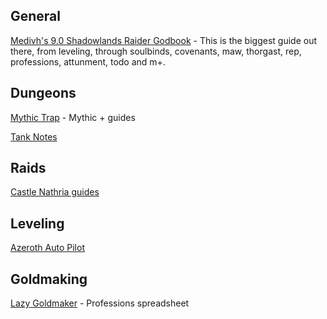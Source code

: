## General
[Medivh's 9.0 Shadowlands Raider Godbook](https://docs.google.com/spreadsheets/d/e/2PACX-1vTuGw0mW-s2nKPaiunMQsAK2CiX8w0ULLCMD8-ymgpIfxQ5veiv-iwHZlcDF8oC4PwRulspZxO4Ndcd/pubhtml?fbclid=IwAR22o2l9EhogXtA1_662_RHORJmKARy3guMVN2umPHhEhEbx1DbomaXxFnQ) - This is the biggest guide out there, from leveling, through soulbinds, covenants, maw, thorgast, rep, professions, attunment, todo and m+.

## Dungeons

[Mythic Trap](https://mythictrap.com/) - Mythic + guides

[Tank Notes](https://tanknotes.com/)

## Raids
[Castle Nathria guides](https://castle-nathria-gifs.vercel.app/)

## Leveling
[Azeroth Auto Pilot](https://www.curseforge.com/wow/addons/azeroth-auto-pilot)

## Goldmaking
[Lazy Goldmaker](https://thelazygoldmaker.com/shadowlands-profession-spreadsheet) - Professions spreadsheet
